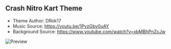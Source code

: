 ## Crash Nitro Kart Theme ##
- Theme Author: DRok17 
- Music Source: https://youtu.be/1PvzGby0uAY
- Background Source: https://www.youtube.com/watch?v=xbMBhPnZcJw

![Preview](https://user-images.githubusercontent.com/81541725/190939527-fa138250-22a9-43f2-8f3a-749db99505e0.png)
